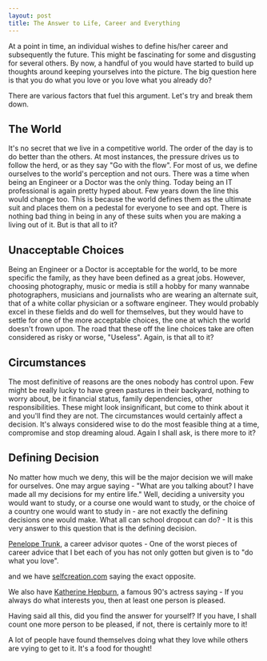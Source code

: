 ```yaml
---
layout: post
title: The Answer to Life, Career and Everything
---
```


At a point in time, an individual wishes to define his/her career and subsequently the future. This might be fascinating for some and disgusting for several others. By now, a handful of you would have started to build up thoughts around keeping yourselves into the picture. The big question here is that you do what you love or you love what you already do?

There are various factors that fuel this argument. Let's try and break them down.

## The World

It's no secret that we live in a competitive world. The order of the day is to do better than the others. At most instances, the pressure drives us to follow the herd, or as they say "Go with the flow". For most of us, we define ourselves to the world's perception and not ours. There was a time when being an Engineer or a Doctor was the only thing. Today being an IT professional is again pretty hyped about. Few years down the line this would change too. This is because the world defines them as the ultimate suit and places them on a pedestal for everyone to see and opt. There is nothing bad thing in being in any of these suits when you are making a living out of it. But is that all to it? 

## Unacceptable Choices

Being an Engineer or a Doctor is acceptable for the world, to be more specific the family, as they have been defined as a great jobs. However, choosing photography, music or media is still a hobby for many wannabe photographers, musicians and journalists who are wearing an alternate suit, that of a white collar physician or a software engineer. They would probably excel in these fields and do well for themselves, but they would have to settle for one of the more acceptable choices, the one at which the world doesn't frown upon. The road that these off the line choices take are often considered as risky or worse, "Useless". Again, is that all to it?

## Circumstances

The most definitive of reasons are the ones nobody has control upon. Few might be really lucky to have green pastures in their backyard, nothing to worry about, be it financial status, family dependencies, other responsibilities. These might look insignificant, but come to think about it and you'll find they are not. The circumstances would certainly affect a decision. It's always considered wise to do the most feasible thing at a time, compromise and stop dreaming aloud. Again I shall ask, is there more to it?

## Defining Decision

No matter how much we deny, this will be the major decision we will make for ourselves. One may argue saying - "What are you talking about? I have made all my decisions for my entire life." Well, deciding a university you would want to study, or a course one would want to study, or the choice of a country one would want to study in - are not exactly the defining decisions one would make. What all can school dropout can do? - It is this very answer to this question that is the defining decision.

<a href="http://www.penelopetrunk.com/aboutme.html">Penelope Trunk</a>, a career advisor quotes - One of the worst pieces of career advice that I bet each of you has not only gotten but given is to "do what you love".

and we have <a href="http://www.selfcreation.com">selfcreation.com</a> saying the exact opposite. 

We also have <a href="http://en.wikipedia.org/wiki/Katharine_Hepburn">Katherine Hepburn</a>, a famous 90's actress saying - If you always do what interests you, then at least one person is pleased.

Having said all this, did you find the answer for yourself? If you have, I shall count one more person to be pleased, if not, there is certainly more to it! 

A lot of people have found themselves doing what they love while others are vying to get to it. It's a food for thought!
